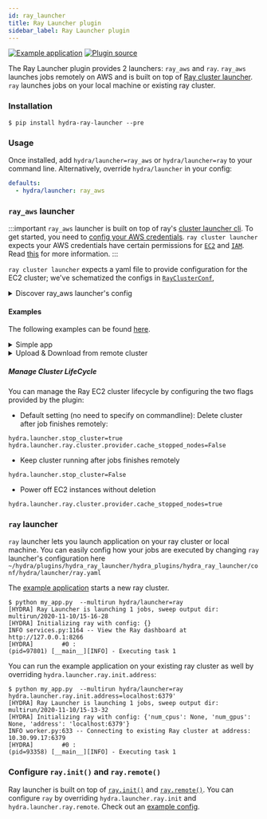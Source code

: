 ```yaml
---
id: ray_launcher
title: Ray Launcher plugin
sidebar_label: Ray Launcher plugin
---
```

<!---
TODO enable once plugin is released
[![PyPI](https://img.shields.io/pypi/v/hydra-ray-launcher)](https://pypi.org/project/hydra-ray-launcher/)
![PyPI - License](https://img.shields.io/pypi/l/hydra-ray-launcher)
![PyPI - Python Version](https://img.shields.io/pypi/pyversions/hydra-ray-launcher)
[![PyPI - Downloads](https://img.shields.io/pypi/dm/hydra-ray-launcher.svg)](https://pypistats.org/packages/hydra-ray-launcher)
-->
[![Example application](https://img.shields.io/badge/-Example%20application-informational)](https://github.com/facebookresearch/hydra/tree/master/plugins/hydra_ray_launcher/examples)
[![Plugin source](https://img.shields.io/badge/-Plugin%20source-informational)](https://github.com/facebookresearch/hydra/tree/master/plugins/hydra_submitit_launcher)


The Ray Launcher plugin provides 2 launchers: `ray_aws` and `ray`. 
 `ray_aws` launches jobs remotely on AWS and is built on top of [Ray cluster launcher](https://docs.ray.io/en/latest/cluster/launcher.html). `ray` launches jobs on your local machine or existing ray cluster. 


### Installation

```commandline
$ pip install hydra-ray-launcher --pre
```

### Usage
Once installed, add `hydra/launcher=ray_aws` or `hydra/launcher=ray` to your command line. Alternatively, override `hydra/launcher` in your config:

```yaml
defaults:
  - hydra/launcher: ray_aws
```


### `ray_aws` launcher

:::important
`ray_aws` launcher is built on top of ray's [cluster launcher cli](https://docs.ray.io/en/latest/cluster/launcher.html). To get started, you need to 
[config your AWS credentials](https://docs.aws.amazon.com/cli/latest/userguide/cli-configure-files.html).
`ray cluster launcher` expects your AWS credentials have certain permissions for [`EC2`](https://aws.amazon.com/ec2) and [`IAM`](https://aws.amazon.com/iam). Read [this](https://github.com/ray-project/ray/issues/9327) for more information.
:::

`ray cluster launcher` expects a yaml file to provide configuration for the EC2 cluster; we've schematized the configs in [`RayClusterConf`](https://github.com/facebookresearch/hydra/blob/master/plugins/hydra_ray_launcher/hydra_plugins/hydra_ray_launcher/conf/__init__.py), 

<details><summary>Discover ray_aws launcher's config</summary>

```commandline
$ python my_app.py hydra/launcher=ray_aws --cfg hydra -p hydra.launcher
# @package hydra.launcher
_target_: hydra_plugins.hydra_ray_launcher.ray_aws_launcher.RayAWSLauncher
env_setup:
  pip_packages:
    omegaconf: 2.0.5
    hydra_core: 1.0.4
    ray: 1.0.1.post1
    cloudpickle: 1.6.0
    pickle5: 0.0.11
    hydra_ray_launcher: 0.1.2
  commands:
  - conda create -n hydra_${python_version:micro} python=${python_version:micro} -y
  - echo 'export PATH="$HOME/anaconda3/envs/hydra_${python_version:micro}/bin:$PATH"'
    >> ~/.bashrc
ray:
  init:
    address: null
  remote: {}
  cluster:
    cluster_name: default
    min_workers: 0
    max_workers: 1
    initial_workers: 0
    autoscaling_mode: default
    target_utilization_fraction: 0.8
    idle_timeout_minutes: 5
    docker:
      image: ''
      container_name: ''
      pull_before_run: true
      run_options: []
    provider:
      type: aws
      region: us-west-2
      availability_zone: us-west-2a,us-west-2b
      cache_stopped_nodes: false
      key_pair:
        key_name: hydra
    auth:
      ssh_user: ubuntu
    head_node:
      InstanceType: m5.large
      ImageId: ami-008d8ed4bd7dc2485
    worker_nodes:
      InstanceType: m5.large
      ImageId: ami-008d8ed4bd7dc2485
    file_mounts: {}
    initialization_commands: []
    setup_commands: []
    head_setup_commands: []
    worker_setup_commands: []
    head_start_ray_commands:
    - ray stop
    - ulimit -n 65536; ray start --head --redis-port=6379 --object-manager-port=8076
      --autoscaling-config=~/ray_bootstrap_config.yaml
    worker_start_ray_commands:
    - ray stop
    - ulimit -n 65536; ray start --address=$RAY_HEAD_IP:6379 --object-manager-port=8076
stop_cluster: true
sync_up:
  source_dir: null
  target_dir: null
  include: []
  exclude: []
sync_down:
  source_dir: null
  target_dir: null
  include: []
  exclude: []
```
</details>


#### Examples

The following examples can be found [here](https://github.com/facebookresearch/hydra/tree/master/plugins/hydra_ray_launcher/examples).

<details><summary>Simple app</summary>

```commandline
$ python my_app.py --multirun task=1,2,3
[HYDRA] Ray Launcher is launching 3 jobs, 
[HYDRA]        #0 : task=1
[HYDRA]        #1 : task=2
[HYDRA]        #2 : task=3
[HYDRA] Pickle for jobs: /var/folders/n_/9qzct77j68j6n9lh0lw3vjqcn96zxl/T/tmpqqg4v4i7/job_spec.pkl
[HYDRA] Saving RayClusterConf in a temp yaml file: /var/folders/n_/9qzct77j68j6n9lh0lw3vjqcn96zxl/T/tmpaa07pq3w.yaml.
...
[HYDRA] Output: INFO services.py:1164 -- View the Ray dashboard at http://127.0.0.1:8265
(pid=3374) [__main__][INFO] - Executing task 1
(pid=3374) [__main__][INFO] - Executing task 2
(pid=3374) [__main__][INFO] - Executing task 3
...
[HYDRA] Stopping cluster now. (stop_cluster=true)
[HYDRA] Deleted the cluster (provider.cache_stopped_nodes=false)
[HYDRA] Running command: ['ray', 'down', '-y', '/var/folders/n_/9qzct77j68j6n9lh0lw3vjqcn96zxl/T/tmpaa07pq3w.yaml']

```
</details>


<details><summary>Upload & Download from remote cluster</summary>

If your application is dependent on multiple modules, you can configure `hydra.launcher.sync_up` to upload dependency modules to the remote cluster.
You can also configure `hydra.launcher.sync_down` to download output from remote cluster if needed. This functionality is built on top of `rsync`, `include` and `exclude` is consistent with how it works in `rsync`.

```commandline

$  python train.py --multirun random_seed=1,2,3
[HYDRA] Ray Launcher is launching 3 jobs, 
[HYDRA]        #0 : random_seed=1
[HYDRA]        #1 : random_seed=2
[HYDRA]        #2 : random_seed=3
[HYDRA] Pickle for jobs: /var/folders/n_/9qzct77j68j6n9lh0lw3vjqcn96zxl/T/tmptdkye9of/job_spec.pkl
[HYDRA] Saving RayClusterConf in a temp yaml file: /var/folders/n_/9qzct77j68j6n9lh0lw3vjqcn96zxl/T/tmp2reaoixs.yaml.
[HYDRA] Running command: ['ray', 'up', '-y', '/var/folders/n_/9qzct77j68j6n9lh0lw3vjqcn96zxl/T/tmp2reaoixs.yaml']
...
[HYDRA] Output: INFO services.py:1164 -- View the Ray dashboard at http://127.0.0.1:8265
(pid=1772) [__main__][INFO] - Start training...
(pid=1772) [INFO] - Init my model
(pid=1772) [INFO] - Created dir for checkpoints. dir=checkpoint
(pid=1772) [__main__][INFO] - Start training...
(pid=1772) [INFO] - Init my model
(pid=1772) [INFO] - Created dir for checkpoints. dir=checkpoint
(pid=1772) [__main__][INFO] - Start training...
(pid=1772) [INFO] - Init my model
(pid=1772) [INFO] - Created dir for checkpoints. dir=checkpoint
Loaded cached provider configuration
...
[HYDRA] Output: receiving file list ... done
16-32-25/
16-32-25/0/
16-32-25/0/checkpoint/
16-32-25/0/checkpoint/checkpoint_1.pt
16-32-25/1/
16-32-25/1/checkpoint/
16-32-25/1/checkpoint/checkpoint_2.pt
16-32-25/2/
16-32-25/2/checkpoint/
16-32-25/2/checkpoint/checkpoint_3.pt
...
[HYDRA] Stopping cluster now. (stop_cluster=true)
[HYDRA] NOT deleting the cluster (provider.cache_stopped_nodes=true)
[HYDRA] Running command: ['ray', 'down', '-y', '/var/folders/n_/9qzct77j68j6n9lh0lw3vjqcn96zxl/T/tmpy430k4xr.yaml']
```
</details>


##### Manage Cluster LifeCycle
You can manage the Ray EC2 cluster lifecycle by configuring the two flags provided by the plugin:

- Default setting (no need to specify on commandline): Delete cluster after job finishes remotely:
```commandline
hydra.launcher.stop_cluster=true
hydra.launcher.ray.cluster.provider.cache_stopped_nodes=False
```

- Keep cluster running after jobs finishes remotely
```commandline
hydra.launcher.stop_cluster=False
```

- Power off EC2 instances without deletion
```commandline
hydra.launcher.ray.cluster.provider.cache_stopped_nodes=true
```


### `ray` launcher

`ray` launcher lets you launch application on your ray cluster or local machine. You can easily config how your jobs are executed by changing `ray` launcher's configuration here
 `~/hydra/plugins/hydra_ray_launcher/hydra_plugins/hydra_ray_launcher/conf/hydra/launcher/ray.yaml`
 
 The [example application](https://github.com/facebookresearch/hydra/tree/master/plugins/hydra_ray_launcher/examples/simple) starts a new ray cluster. 
```commandline
$ python my_app.py  --multirun hydra/launcher=ray
[HYDRA] Ray Launcher is launching 1 jobs, sweep output dir: multirun/2020-11-10/15-16-28
[HYDRA] Initializing ray with config: {}
INFO services.py:1164 -- View the Ray dashboard at http://127.0.0.1:8266
[HYDRA]        #0 : 
(pid=97801) [__main__][INFO] - Executing task 1
```

You can run the example application on your existing ray cluster as well by overriding `hydra.launcher.ray.init.address`:
```commandline
$ python my_app.py  --multirun hydra/launcher=ray hydra.launcher.ray.init.address=localhost:6379'
[HYDRA] Ray Launcher is launching 1 jobs, sweep output dir: multirun/2020-11-10/15-13-32
[HYDRA] Initializing ray with config: {'num_cpus': None, 'num_gpus': None, 'address': 'localhost:6379'}
INFO worker.py:633 -- Connecting to existing Ray cluster at address: 10.30.99.17:6379
[HYDRA]        #0 : 
(pid=93358) [__main__][INFO] - Executing task 1
```

### Configure `ray.init()` and `ray.remote()`
Ray launcher is built on top of [`ray.init()`](https://docs.ray.io/en/master/package-ref.html?highlight=ray.remote#ray-init) and [`ray.remote()`](https://docs.ray.io/en/master/package-ref.html?highlight=ray.remote#ray-remote). You can configure `ray` by overriding `hydra.launcher.ray.init` and `hydra.launcher.ray.remote`. Check out an [example config](https://github.com/facebookresearch/hydra/blob/master/plugins/hydra_ray_launcher/examples/simple/config.yaml).
